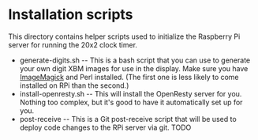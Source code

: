 # Installation scripts

This directory contains helper scripts used to initialize the Raspberry Pi server for running the 20x2 clock timer.

* generate-digits.sh -- This is a bash script that you can use to generate your own digit XBM images for use in the display. Make sure you have [ImageMagick](http://www.imagemagick.org/) and Perl installed. (The first one is less likely to come installed on RPi than the second.)
* install-openresty.sh -- This will install the OpenResty server for you. Nothing too complex, but it's good to have it automatically set up for you.
* post-receive -- This is a Git post-receive script that will be used to deploy code changes to the RPi server via git. TODO

